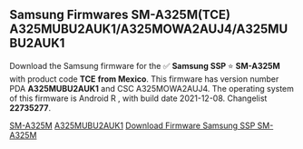 <h2>Samsung Firmwares SM-A325M(TCE) A325MUBU2AUK1/A325MOWA2AUJ4/A325MUBU2AUK1</h2>
Download the Samsung firmware for the ✅ <strong>Samsung SSP </strong> ⭐ <strong>SM-A325M</strong> with product code <strong>TCE</strong> <strong> from Mexico</strong>. This firmware has version number PDA <strong>A325MUBU2AUK1</strong> and CSC A325MOWA2AUJ4. The operating system of this firmware is Android R , with build date 2021-12-08. Changelist <strong>22735277</strong>.


[SM-A325M](https://samfirm.shop/samsung/model/SM-A325M)
[A325MUBU2AUK1](https://samfirm.shop/samsung/pda/A325MUBU2AUK1)
[Download Firmware Samsung SSP SM-A325M](https://samfirm.shop/samsung/firmware/481036)
